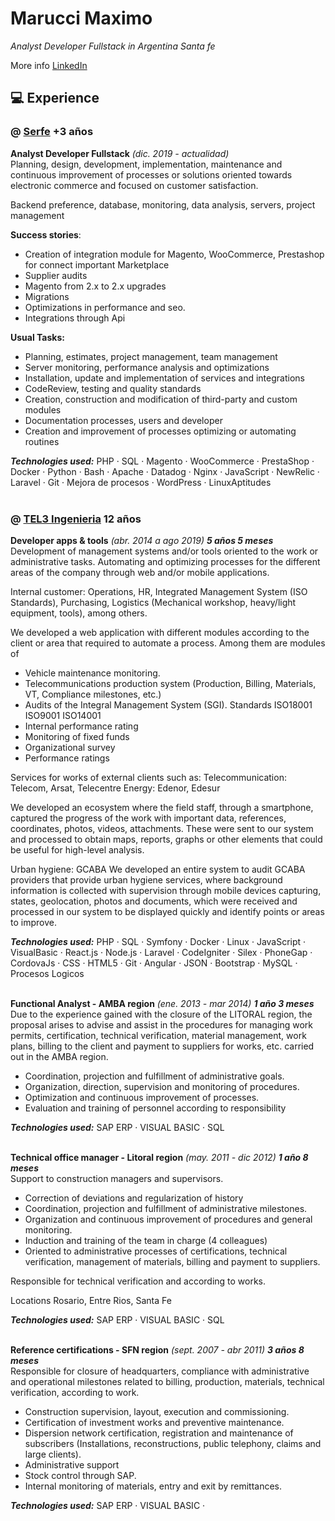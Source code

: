 # Marucci Maximo
_Analyst Developer Fullstack in Argentina Santa fe_ <br>

More info [LinkedIn](https://www.linkedin.com/in/marucci-maximo/?locale=en_US)

## 💻 Experience 

### @ [Serfe](https://www.linkedin.com/company/serfe-com/) **+3 años**
**Analyst Developer Fullstack**  _(dic. 2019 - actualidad)_ <br>
Planning, design, development, implementation, maintenance and continuous improvement of processes or solutions oriented towards electronic commerce and focused on customer satisfaction.

Backend preference, database, monitoring, data analysis, servers, project management

**Success stories**:
- Creation of integration module for Magento, WooCommerce, Prestashop for connect important Marketplace
- Supplier audits
- Magento from 2.x to 2.x upgrades
- Migrations
- Optimizations in performance and seo.
- Integrations through Api

**Usual Tasks:**
- Planning, estimates, project management, team management
- Server monitoring, performance analysis and optimizations
- Installation, update and implementation of services and integrations
- CodeReview, testing and quality standards
- Creation, construction and modification of third-party and custom modules
- Documentation processes, users and developer
- Creation and improvement of processes optimizing or automating routines

**_Technologies used:_** PHP · SQL · Magento · WooCommerce · PrestaShop · Docker · Python · Bash · Apache · Datadog · Nginx · JavaScript · NewRelic · Laravel · Git · Mejora de procesos · WordPress · LinuxAptitudes
<br><br>

### @ [TEL3 Ingenieria](https://www.linkedin.com/company/tel-3-sa/) **12 años**
**Developer apps & tools** _(abr. 2014 a ago 2019) **5 años 5 meses**_ <br>
Development of management systems and/or tools oriented to the work or administrative tasks. Automating and optimizing processes for the different areas of the company through web and/or mobile applications.

Internal customer: Operations, HR, Integrated Management System (ISO Standards), Purchasing, Logistics (Mechanical workshop, heavy/light equipment, tools), among others.

We developed a web application with different modules according to the client or area that required to automate a process. Among them are modules of
- Vehicle maintenance monitoring.
- Telecommunications production system (Production, Billing, Materials, VT, Compliance milestones, etc.)
- Audits of the Integral Management System (SGI). Standards ISO18001 ISO9001 ISO14001
- Internal performance rating
- Monitoring of fixed funds
- Organizational survey
- Performance ratings

Services for works of external clients such as:
Telecommunication: Telecom, Arsat, Telecentre
Energy: Edenor, Edesur

We developed an ecosystem where the field staff, through a smartphone, captured the progress of the work with important data, references, coordinates, photos, videos, attachments. These were sent to our system and processed to obtain maps, reports, graphs or other elements that could be useful for high-level analysis.

Urban hygiene: GCABA
We developed an entire system to audit GCABA providers that provide urban hygiene services, where background information is collected with supervision through mobile devices capturing, states, geolocation, photos and documents, which were received and processed in our system to be displayed quickly and identify points or areas to improve.

**_Technologies used:_** PHP · SQL · Symfony · Docker · Linux · JavaScript · VisualBasic · React.js · Node.js · Laravel · CodeIgniter · Silex · PhoneGap · CordovaJs · CSS · HTML5 · Git · Angular · JSON · Bootstrap · MySQL · Procesos Logicos
<br><br>

**Functional Analyst - AMBA region** _(ene. 2013 - mar 2014) **1 año 3 meses**_ <br>
Due to the experience gained with the closure of the LITORAL region, the proposal arises to advise and assist in the procedures for managing work permits, certification, technical verification, material management, work plans, billing to the client and payment to suppliers for works, etc. carried out in the AMBA region.

  - Coordination, projection and fulfillment of administrative goals.
  - Organization, direction, supervision and monitoring of procedures.
  - Optimization and continuous improvement of processes.
  - Evaluation and training of personnel according to responsibility

**_Technologies used:_** SAP ERP · VISUAL BASIC · SQL 
<br><br>

**Technical office manager - Litoral region** _(may. 2011 - dic 2012) **1 año 8 meses**_ <br>
Support to construction managers and supervisors.

  - Correction of deviations and regularization of history
  - Coordination, projection and fulfillment of administrative milestones.
  - Organization and continuous improvement of procedures and general monitoring.
  - Induction and training of the team in charge (4 colleagues)
  - Oriented to administrative processes of certifications, technical verification, management of materials, billing and payment to suppliers.

Responsible for technical verification and according to works.

Locations Rosario, Entre Rios, Santa Fe

**_Technologies used:_** SAP ERP · VISUAL BASIC · SQL
<br><br>

**Reference certifications -  SFN region** _(sept. 2007 - abr 2011) **3 años 8 meses**_ <br>
Responsible for closure of headquarters, compliance with administrative and operational milestones related to billing, production, materials, technical verification, according to work.

  - Construction supervision, layout, execution and commissioning.
  - Certification of investment works and preventive maintenance.
  - Dispersion network certification, registration and maintenance of subscribers (Installations, reconstructions, public telephony, claims and large clients).
  - Administrative support
  - Stock control through SAP.
  - Internal monitoring of materials, entry and exit by remittances.

**_Technologies used:_** SAP ERP · VISUAL BASIC · 
<br><br>

